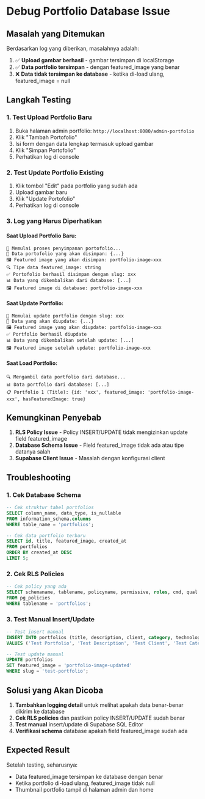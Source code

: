 # Debug Portfolio Database Issue

## Masalah yang Ditemukan

Berdasarkan log yang diberikan, masalahnya adalah:

1. ✅ **Upload gambar berhasil** - gambar tersimpan di localStorage
2. ✅ **Data portfolio tersimpan** - dengan featured_image yang benar
3. ❌ **Data tidak tersimpan ke database** - ketika di-load ulang, featured_image = null

## Langkah Testing

### 1. Test Upload Portfolio Baru
1. Buka halaman admin portfolio: `http://localhost:8080/admin-portfolio`
2. Klik "Tambah Portofolio"
3. Isi form dengan data lengkap termasuk upload gambar
4. Klik "Simpan Portofolio"
5. Perhatikan log di console

### 2. Test Update Portfolio Existing
1. Klik tombol "Edit" pada portfolio yang sudah ada
2. Upload gambar baru
3. Klik "Update Portofolio"
4. Perhatikan log di console

### 3. Log yang Harus Diperhatikan

#### Saat Upload Portfolio Baru:
```
🚀 Memulai proses penyimpanan portofolio...
📝 Data portofolio yang akan disimpan: {...}
🖼️ Featured image yang akan disimpan: portfolio-image-xxx
🔍 Tipe data featured_image: string
✅ Portofolio berhasil disimpan dengan slug: xxx
📊 Data yang dikembalikan dari database: [...]
🖼️ Featured image di database: portfolio-image-xxx
```

#### Saat Update Portfolio:
```
🔄 Memulai update portfolio dengan slug: xxx
📝 Data yang akan diupdate: {...}
🖼️ Featured image yang akan diupdate: portfolio-image-xxx
✅ Portfolio berhasil diupdate
📊 Data yang dikembalikan setelah update: [...]
🖼️ Featured image setelah update: portfolio-image-xxx
```

#### Saat Load Portfolio:
```
🔍 Mengambil data portfolio dari database...
📊 Data portfolio dari database: [...]
📋 Portfolio 1 (Title): {id: 'xxx', featured_image: 'portfolio-image-xxx', hasFeaturedImage: true}
```

## Kemungkinan Penyebab

1. **RLS Policy Issue** - Policy INSERT/UPDATE tidak mengizinkan update field featured_image
2. **Database Schema Issue** - Field featured_image tidak ada atau tipe datanya salah
3. **Supabase Client Issue** - Masalah dengan konfigurasi client

## Troubleshooting

### 1. Cek Database Schema
```sql
-- Cek struktur tabel portfolios
SELECT column_name, data_type, is_nullable 
FROM information_schema.columns 
WHERE table_name = 'portfolios';

-- Cek data portfolio terbaru
SELECT id, title, featured_image, created_at 
FROM portfolios 
ORDER BY created_at DESC 
LIMIT 5;
```

### 2. Cek RLS Policies
```sql
-- Cek policy yang ada
SELECT schemaname, tablename, policyname, permissive, roles, cmd, qual 
FROM pg_policies 
WHERE tablename = 'portfolios';
```

### 3. Test Manual Insert/Update
```sql
-- Test insert manual
INSERT INTO portfolios (title, description, client, category, technologies, featured_image, status, featured, slug, created_at, updated_at)
VALUES ('Test Portfolio', 'Test Description', 'Test Client', 'Test Category', ARRAY['React'], 'portfolio-image-test', 'published', false, 'test-portfolio', NOW(), NOW());

-- Test update manual
UPDATE portfolios 
SET featured_image = 'portfolio-image-updated' 
WHERE slug = 'test-portfolio';
```

## Solusi yang Akan Dicoba

1. **Tambahkan logging detail** untuk melihat apakah data benar-benar dikirim ke database
2. **Cek RLS policies** dan pastikan policy INSERT/UPDATE sudah benar
3. **Test manual** insert/update di Supabase SQL Editor
4. **Verifikasi schema** database apakah field featured_image sudah ada

## Expected Result

Setelah testing, seharusnya:
- Data featured_image tersimpan ke database dengan benar
- Ketika portfolio di-load ulang, featured_image tidak null
- Thumbnail portfolio tampil di halaman admin dan home
